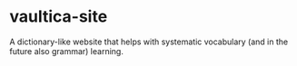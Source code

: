 # vaultica-site
A dictionary-like website that helps with systematic vocabulary (and in the future also grammar) learning.
